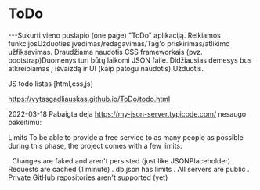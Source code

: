 # ToDo

---Sukurti vieno puslapio (one page) "ToDo" aplikaciją.
Reikiamos funkcijosUžduoties įvedimas/redagavimas/Tag'o priskirimas/atlikimo užfiksavimas.
Draudžiama naudotis CSS frameworkais (pvz. bootstrap)Duomenys turi būtų laikomi JSON faile.
Didžiausias dėmesys bus atkreipiamas į išvaizdą ir UI (kaip patogu naudotis).Užduotis.

JS todo listas [html,css,js]

https://vytasgadliauskas.github.io/ToDo/todo.html


2022-03-18  Pabaigta deja https://my-json-server.typicode.com/ nesaugo pakeitimu:

Limits
To be able to provide a free service to as many people as possible during this phase, the project comes with a few limits:

. Changes are faked and aren't persisted (just like JSONPlaceholder)
. Requests are cached (1 minute)
. db.json has limits
. All servers are public
. Private GitHub repositories aren't supported (yet)
